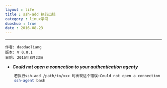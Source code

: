 ```yaml
---
layout : life
title : ssh-add 执行出错
category : linux学习
duoshuo : true
date : 2016-08-23
---
```



******

	作者: daodaoliang
	版本: V 0.0.1
	日期: 2016年8月23日

<!-- more -->

* ***Could not open a connection to your authentication agenty***

```sh
	若执行ssh-add /path/to/xxx 时出现这个错误:Could not open a connection to your authentication agent，则先执行如下命令即可：
	ssh-agent bash
```

